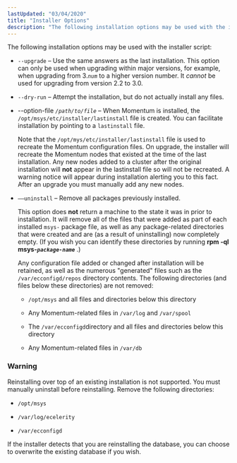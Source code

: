 ```yaml
---
lastUpdated: "03/04/2020"
title: "Installer Options"
description: "The following installation options may be used with the installer script upgrade Use the same answers as the last installation This option can only be used when upgrading within major versions for example when upgrading from 3 num to a higher version number It cannot be used for upgrading from..."
---
```


The following installation options may be used with the installer script:

*   `--upgrade` – Use the same answers as the last installation. This option can only be used when upgrading within major versions, for example, when upgrading from 3.*`num`* to a higher version number. It *cannot* be used for upgrading from version 2.2 to 3.0.

*   `--dry-run` – Attempt the installation, but do not actually install any files.

*   --option-file *`/path/to/file`* – When Momentum is installed, the `/opt/msys/etc/installer/lastinstall` file is created. You can facilitate installation by pointing to a `lastinstall` file.

    Note that the `/opt/mys/etc/installer/lastinstall` file is used to recreate the Momentum configuration files. On upgrade, the installer will recreate the Momentum nodes that existed at the time of the last installation. Any new nodes added to a cluster after the original installation will **not** appear in the lastinstall file so will not be recreated. A warning notice will appear during installation alerting you to this fact. After an upgrade you must manually add any new nodes.

*   `––uninstall` – Remove all packages previously installed.

    This option does **not** return a machine to the state it was in prior to installation. It will remove all of the files that were added as part of each installed `msys-` package file, as well as any package-related directories that were created and are (as a result of uninstalling) now completely empty. (If you wish you can identify these directories by running **rpm -ql msys-*`package-name`***                          .)

    Any configuration file added or changed after installation will be retained, as well as the numerous "generated" files such as the `/var/ecconfigd/repos` directory contents. The following directories (and files below these directories) are not removed:

    *   `/opt/msys` and all files and directories below this directory

    *   Any Momentum-related files in `/var/log` and `/var/spool`

    *   The `/var/ecconfigd`directory and all files and directories below this directory

    *   Any Momentum-related files in `/var/db`

### Warning

Reinstalling over top of an existing installation is not supported. You must manually uninstall before reinstalling. Remove the following directories:

*   `/opt/msys`

*   `/var/log/ecelerity`

*   `/var/ecconfigd`

If the installer detects that you are reinstalling the database, you can choose to overwrite the existing database if you wish.